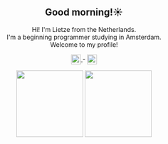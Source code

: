 <h2 align=center>
  Good morning!☀️
</h2>
<p align=center>
  Hi! I'm Lietze from the Netherlands.<br>
  I'm a beginning programmer studying in Amsterdam.<br>
  Welcome to my profile!
</p>

<p align="center">
    <a href="https://www.linkedin.com/in/lietze">
        <img align="center" width="22px" src="https://cdn.jsdelivr.net/npm/simple-icons@v3/icons/linkedin.svg" />
    </a> -
    <a href="https://www.instagram.com/lietze.225/">
        <img align="center" width="22px" src="https://cdn.jsdelivr.net/npm/simple-icons@v3/icons/instagram.svg" />
    </a>
<p align="center">
  <img height="150" src="https://github-readme-stats.vercel.app/api/top-langs/?username=ldideric&theme=gradient&hide_border=true&count_private=true&hide=swift&layout=compact" />
  <img height="150" src="https://github-readme-stats.vercel.app/api?username=ldideric&theme=gradient&hide_border=true&count_private=true&hide=issues&show_icons=false" />
</p>
